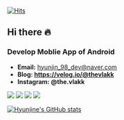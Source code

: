 <div align=left>	  
  
[![Hits](https://hits.seeyoufarm.com/api/count/incr/badge.svg?url=https%3A%2F%2Fgithub.com%2Fhyunjine&count_bg=%2379C83D&title_bg=%23555555&icon=&icon_color=%23E7E7E7&title=visitor&edge_flat=false)](https://hits.seeyoufarm.com)  
  
</div>

## Hi there 🔥

### Develop Moblie App of Android
* **Email:** hyunjin_98_dev@naver.com
* **Blog: https://velog.io/@thevlakk**
* **Instagram: @the.vlakk**

<p align="left">
  <img src="https://img.shields.io/badge/Android-3DDC84?style=flat-square&logo=Android&logoColor=white"/>
  <img src="https://img.shields.io/badge/Kotlin-7F52FF?style=flat-square&logo=Kotlin&logoColor=white"/>
  <img src="https://img.shields.io/badge/ReactiveX-B7178C?style=flat-square&logo=ReactiveX&logoColor=white"/>  
  <img src="https://img.shields.io/badge/Git-F05032?style=flat-square&logo=Git&logoColor=white"/>    
</p>

[![Hyunjine's GitHub stats](https://github-readme-stats.vercel.app/api?username=hyunjine)](https://github.com/anuraghazra/github-readme-stats)
